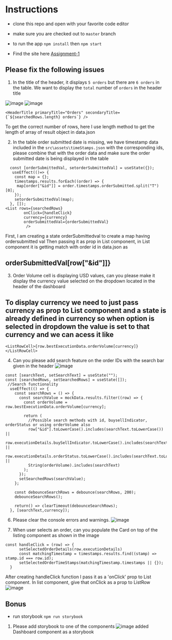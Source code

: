 # Instructions

- clone this repo and open with your favorite code editor

- make sure you are checked out to `master` branch

- to run the app `npm install` then `npm start`

- Find the site here [Assignment-1](https://gagan-assignment-1.netlify.app/)

## Please fix the following issues

1.  In the title of the header, it displays `5 orders` but there are `6 orders` in the table. We want to display the `total` number of `orders` in the header title

![image](https://github.com/GSsssssssssss/assignment-question-1/assets/93574391/5a9b07fc-35bb-4494-9440-87ad943020b0)
![image](https://github.com/GSsssssssssss/assignment-question-1/assets/93574391/cc3c4124-6315-47f1-a6ae-e73de7fbfa53)

```
<HeaderTitle primaryTitle="Orders" secondaryTitle={`${searchedRows.length} orders`} />
```
To get the correct number of rows, here I use length method to get the length of array of result object in data.json

2.  In the table order submitted date is missing, we have timestamp data included in the `src\assets\timeStamps.json` with the corresponding ids, please combine that with the order data and make sure the order submitted date is being displayed in the table
```
  const [orderSubmittedVal, setorderSubmittedVal] = useState({});
   useEffect(()=> {
    const map = {};
    timestamps.results.forEach((order) => {
     map[order["&id"]] = order.timestamps.orderSubmitted.split("T")[0];
    });
    setorderSubmittedVal(map);
  }, []);
<List rows={searchedRows} 
        onClick={handleClick} 
        currency={currency}
        orderSubmittedVal={orderSubmittedVal}
         />
```
First, I am creating a state orderSubmittedval to create a map having ordersubmitted val Then passing it as prop in List component, in List component it is getting match with order id in data.json as 
## orderSubmittedVal[row["&id"]]}

3.  Order Volume cell is displaying USD values, can you please make it display the currency value selected on the dropdown located in the header of the dashboard
## To display currency we need to just pass currency as prop to List component and a state is already defined in currency so when option is selected in dropdown the value is set to that currency and we can acess it like 
```
<ListRowCell>{row.bestExecutionData.orderVolume[currency]}</ListRowCell>
```
4.  Can you please add search feature on the order IDs with the search bar given in the header
![image](https://github.com/GSsssssssssss/assignment-question-1/assets/93574391/a46433b2-2584-4a51-ba85-817bf70a721b)

```
const [searchText, setSearchText] = useState("");
const [searchedRows, setSearchedRows] = useState([]);
 //Search functionality
  useEffect(() => {
    const searchRows = () => {
      const searchValue = mockData.results.filter((row) => {
        const orderVolume = row.bestExecutionData.orderVolume[currency];
        
        return (
          //Possible search methods with id, buysellIndicator, orderStatus or using orderVolume also
          row["&id"].toLowerCase().includes(searchText.toLowerCase()) ||
          row.executionDetails.buySellIndicator.toLowerCase().includes(searchText.toLowerCase()) ||
          row.executionDetails.orderStatus.toLowerCase().includes(searchText.toLowerCase()) ||
          String(orderVolume).includes(searchText)
        );
      });
      setSearchedRows(searchValue);
    };
    
    const debounceSearchRows = debounce(searchRows, 200);
    debounceSearchRows();

    return() => clearTimeout(debounceSearchRows);
  }, [searchText,currency]);
```


6.  Please clear the console errors and warnings.
![image](https://github.com/GSsssssssssss/assignment-question-1/assets/93574391/a6491046-3d4a-4f48-a4b5-2989f90bd400)


7.  When user selects an order, can you populate the Card on top of the listing component as shown in the image
```
const handleClick = (row) => {
      setSelectedOrderDetails(row.executionDetails)
      const matchingTimestamp = timestamps.results.find((stamp) => stamp.id === row.id);
      setSelectedOrderTimeStamps(matchingTimestamp.timestamps || {});
  }
```
After creating handleClick function I pass it as a 'onClick' prop to List component. In list component, give that onClick as a prop to ListRow
![image](https://github.com/GSsssssssssss/assignment-question-1/assets/93574391/cc3c4124-6315-47f1-a6ae-e73de7fbfa53)

## Bonus

- run storybook `npm run storybook`



1. Please add storybook to one of the components
![image](https://github.com/GSsssssssssss/assignment-question-1/assets/93574391/26e9bc91-d2c2-420a-a88d-f2d01f412ae1)
added Dashboard component as a storybook
